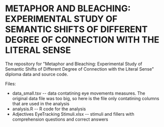 # METAPHOR AND BLEACHING: EXPERIMENTAL STUDY OF SEMANTIC SHIFTS OF DIFFERENT DEGREE OF CONNECTION WITH THE LITERAL SENSE
The repository for "Metaphor and Bleaching: Experimental Study of Semantic Shifts of Different Degree of Connection with the Literal Sense" diploma data and source code.

Files:
* data_small.tsv -- data contatining eye movements measures. The original data file was too big, so here is the file only contatining columns that are used in the analysis
* analysis.R -- R code for the analysis 
* Adjectives EyeTracking Stimuli.xlsx -- stimuli and fillers with comprehension questions and correct answers
